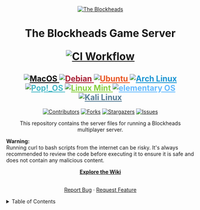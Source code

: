 <a id="readme-top"></a>
<p align="center">
  <a href="https://theblockheads.net">
    <img alt="The Blockheads" src="https://github.com/user-attachments/assets/8f162932-0a4d-429d-9f3e-bd97d980e893">
  </a>
</p>
<div align="center">
  <h1 align="center">The Blockheads Game Server
  
  [![CI Workflow](https://img.shields.io/github/actions/workflow/status/JonCastaway/BHS/cicd.yml?branch=main&label=CI&logo=github)](https://github.com/JonCastaway/BHS/actions/workflows/cicd.yml)

</h3>
<div align="center">
  <h2> 
    <a href="https://www.apple.com/macos/" target="_blank" rel="noopener noreferrer" title="MacOS" style="color: #000000;">
      <img src="https://img.shields.io/badge/MacOS-999999.svg?logo=apple&logoColor=white" alt="MacOS">
    </a>
    <a href="https://www.debian.org/" target="_blank" rel="noopener noreferrer" title="Debian" style="color: #A81D33;">
      <img src="https://img.shields.io/badge/Debian-A81D33.svg?logo=debian&logoColor=white" alt="Debian">
    </a>
    <a href="https://ubuntu.com/" target="_blank" rel="noopener noreferrer" title="Ubuntu" style="color: #E95420;">
      <img src="https://img.shields.io/badge/Ubuntu-E95420.svg?logo=ubuntu&logoColor=white" alt="Ubuntu">
    </a>
    <a href="https://archlinux.org/" target="_blank" rel="noopener noreferrer" title="Arch Linux" style="color: #1793D1;">
      <img src="https://img.shields.io/badge/Arch%20Linux-1793D1.svg?logo=arch-linux&logoColor=white" alt="Arch Linux">
    </a>
    <a href="https://pop.system76.com/" target="_blank" rel="noopener noreferrer" title="Pop!_OS" style="color: #48B9C7;">
      <img src="https://img.shields.io/badge/Pop!__OS-48B9C7.svg?logo=pop_os&logoColor=white" alt="Pop!_OS">
    </a>
    <a href="https://www.linuxmint.com/" target="_blank" rel="noopener noreferrer" title="Linux Mint" style="color: #87CF3E;">
      <img src="https://img.shields.io/badge/Linux%20Mint-87CF3E.svg?logo=linux-mint&logoColor=white" alt="Linux Mint">
    </a>
    <a href="https://elementary.io/" target="_blank" rel="noopener noreferrer" title="elementary OS" style="color: #64BAFF;">
      <img src="https://img.shields.io/badge/elementary%20OS-64BAFF.svg?logo=elementary&logoColor=white" alt="elementary OS">
    </a>
    <a href="https://www.kali.org/" target="_blank" rel="noopener noreferrer" title="Kali Linux" style="color: #557C94;">
      <img src="https://img.shields.io/badge/Kali%20Linux-557C94.svg?logo=kali-linux&logoColor=white" alt="Kali Linux">
    </a>
  </h2>
</div> 
</h3>

[![Contributors][contributors-shield]][contributors-url]
[![Forks][forks-shield]][forks-url]
[![Stargazers][stars-shield]][stars-url]
[![Issues][issues-shield]][issues-url]

<p align="center">This repository contains the server files for running a Blockheads multiplayer server.</p>
<div align="left"><b>Warning:</b></div>
<div align="left">Running curl to bash scripts from the internet can be risky. It's always recommended to review the code before executing it to ensure it is safe and does not contain any malicious content.</div><p></p>
<a href="https://github.com/JonCastaway/BHS/wiki"><strong>Explore the Wiki</strong></a>
<br />
<br />

<a href="https://github.com/JonCastaway/BHS/issues/new?labels=bug&template=bug-report---.md">Report Bug</a>
·
<a href="https://github.com/JonCastaway/BHS/issues/new?labels=enhancement&template=feature-request---.md">Request Feature</a>
  </p>
  </p>
</div>

<details>
<summary>Table of Contents</summary>
<ol>
    <li><a href="#1-installation--linux">Linux Install</a></li>
    <li><a href="#2-installation--macos">MacOS Install</a></li>
    <li><a href="#3-original-binaries--manual-install">Manual Install</a></li>
    <li><a href="#4-the-blockheads--android-apk">The Android Apps</a></li>
    <li><a href="#5-roadmap">Roadmap</a></li>
    <li><a href="#6-contributing">Contributing</a></li>
    <li><a href="#7-license">License</a></li>
    <li><a href="#8-contact">Contact</a></li>
    <li><a href="#9-acknowledgments">Acknowledgments</a></li>
</ol>

# The Blockheads Game Server for Linux and MacOS

## Getting Started

![GettingStarted](https://github.com/user-attachments/assets/181856ca-8597-43d3-97c4-cf13a99c924d)

### 1. Installation | Linux

Follow the instructions below to install and set up the Blockheads server on your system.

Download and run the server script:
```bash
curl -sL https://raw.githubusercontent.com/JonCastaway/BHS/main/start.sh | bash -s -
```

Create Your server:
```bash
./blockheads_server171 -n MyFirstServer
```

For more options and help use:
```bash
./blockheads_server171 -h
```

Configure Your server:
`You'll need to replace the WORLD_ID and PORT inside the run.sh script.`

```bash
nano run.sh
```

`Replace the placeholders with your WORLD_ID and PORT. You can find your WORLD_ID by typing:`

```bash
./blockheads_server171 -l
```

`Save and exit the file by pressing CTRL+X, then Y, and ENTER.`

### 2. Installation | MacOS

Download the Blockheads Server App

[Download from App Store](https://apps.apple.com/us/app/blockheadsserver/id662633568)

### 3. Original Server Binaries | Manual Install

You can download the original server binaries from the links below

- [Download The Blockheads Server Binary - archive.org](https://archive.org/download/BHSv171/blockheads_server171.tar.gz)
- [Download The Blockheads Server Binary - majicdave.com](https://majicdave.com/share/blockheads_server171.tar.gz)

### 4. The Blockheads | Android APK

If version 1.76 does not launch, try an earlier version such as 1.75 or 1.74

- [Download The Original Blockheads Android APK v1.76 - Noodlecake](https://noodlecake.com/wp-content/uploads/2021/02/theblockheads1.7.6.apk)
  
- [Download The Original Blockheads Android APK v1.76 - archive.org](https://archive.org/download/theblockheads1.7.6/theblockheads1.7.6.apk)
- [Download The Original Blockheads Android APK v1.75 - archive.org](https://archive.org/download/theblockheads1.7.6/The%20Blockheads_1.7.5_APKPure.apk)
- [Download The Original Blockheads Android APK v1.74 - archive.org](https://archive.org/download/theblockheads1.7.6/The%20Blockheads_1.7.4_APKPure.apk)

### 5. Roadmap

<img src="https://github.com/user-attachments/assets/dd266407-8234-461e-9a2f-e93b2fb82286" width="674" height="384">

Exlore our advancement towards significant [milestones](<[url](https://github.com/Joncastaway/BHS/milestones)>), and delve into the [wiki](https://github.com/Joncastaway/BHS/wiki/Roadmap). Here's a general outline of some key features we're considering:

- [ ] [Current Active Servers](https://github.com/JonCastaway/BHS/wiki/Active-Servers)
- [ ] World Configuration Editor
- [ ] Web-based User Interface

Additionally, review the [open issues](https://github.com/Joncastaway/BHS/issues) for a comprehensive list of suggested features (as well as known issues).

### 6. Contributing

![contributing](https://github.com/user-attachments/assets/5059e3bc-ea8c-4965-96c4-c6c500d0ba06)

Contributions are welcome! Feel free to fork this repository and submit pull requests.

#### Contributors
<a href="https://github.com/JonCastaway/BHS/graphs/contributors">
  <img src="https://contrib.rocks/image?repo=JonCastaway/BHS&t=1" />
</a>

### 7. License

This project is Licensed under the GPL-3.0 License. See the [License](https://github.com/JonCastaway/BHS/blob/main/LICENCE) file for details.

### 8. Contact

![contact](https://github.com/user-attachments/assets/2b40e187-309b-4a58-be5f-fc71d045298a)

For any questions or support, please reach out or open an issue on GitHub.

[contributors-shield]: https://img.shields.io/github/contributors/JonCastaway/BHS.svg?style=for-the-badge
[contributors-url]: https://github.com/JonCastaway/BHS/graphs/contributors
[forks-shield]: https://img.shields.io/github/forks/JonCastaway/BHS.svg?style=for-the-badge
[forks-url]: https://github.com/JonCastaway/BHS/network/members
[stars-shield]: https://img.shields.io/github/stars/JonCastaway/BHS.svg?style=for-the-badge
[stars-url]: https://github.com/JonCastaway/BHS/stargazers
[issues-shield]: https://img.shields.io/github/issues/JonCastaway/BHS.svg?style=for-the-badge
[issues-url]: https://github.com/JonCastaway/BHS/issues

### 9. Acknowledgments

<!-- - [NAME](URL) --> Projects we're inspired by and obtained valuable information:

-   [Majic Jungle | Dave Frampton](https://majicjungle.com)
-   [The Internet Archive](https://archive.org)
-   [Discord | Sapiens](https://discord.gg/ZHwMWruM)
-   [Reddit | r/blockheads](https://www.reddit.com/r/blockheads/)
-   [Wiki GG | Blockheads](https://theblockheads.wiki.gg/wiki/The_Blockheads_Wiki)
-   [Fandom | The Blockheads](https://theblockheads.fandom.com/wiki)
